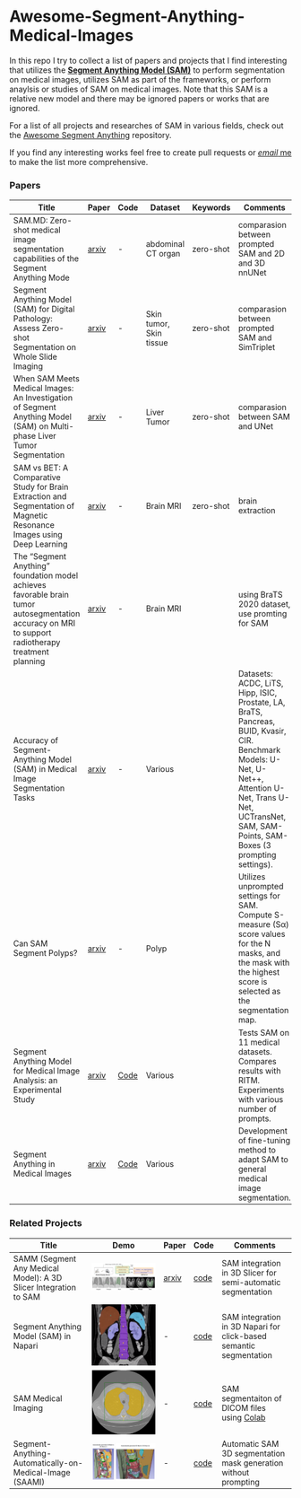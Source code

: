 # Awesome-Segment-Anything-Medical-Images

In this repo I try to collect a list of papers and projects that I find interesting that utilizes the **[Segment Anything Model (SAM)](https://github.com/facebookresearch/segment-anything)** to perform segmentation on medical images, utilizes SAM as part of the frameworks, or perform anaylsis or studies of SAM on medical images. Note that this SAM is a relative new model and there may be ignored papers or works that are ignored. 

For a list of all projects and researches of SAM in various fields, check out the [Awesome Segment Anything](https://github.com/Hedlen/awesome-segment-anything) repository.

If you find any interesting works feel free to create pull requests or [*email* me](mailto:knight16729438@gmail.com) to make the list more comprehensive.



### Papers 



| Title                  | Paper                  | Code                                                    | Dataset                                                         | Keywords | Comments                                                     |
| ---------------------- | ---------------------- |  ---------------------- | ------------------------------------------------------------ | ------------------------------------------------------------ | ------------------------------------------------------------ |
|SAM.MD: Zero-shot medical image segmentation capabilities of the Segment Anything Mode |  [arxiv](https://arxiv.org/pdf/2304.05396.pdf) | - | abdominal CT organ | zero-shot | comparasion between prompted SAM and 2D and 3D nnUNet |
| Segment Anything Model (SAM) for Digital Pathology: Assess Zero-shot Segmentation on Whole Slide Imaging |  [arxiv](https://arxiv.org/pdf/2304.04155.pdf) | - | Skin tumor, Skin tissue | zero-shot | comparasion between prompted SAM and SimTriplet 
| When SAM Meets Medical Images: An Investigation of Segment Anything Model (SAM) on Multi-phase Liver Tumor Segmentation |  [arxiv](https://arxiv.org/pdf/2304.08506v1.pdf) | - | Liver Tumor  | zero-shot | comparasion between SAM and UNet 
| SAM vs BET: A Comparative Study for Brain Extraction and Segmentation of Magnetic Resonance Images using Deep Learning |  [arxiv](https://arxiv.org/pdf/2304.04738.pdf) | - | Brain MRI  | zero-shot | brain extraction
|The “Segment Anything” foundation model achieves favorable brain tumor autosegmentation accuracy on MRI to support radiotherapy treatment planning |  [arxiv](https://arxiv.org/abs/2304.07875) | - | Brain MRI  |  | using BraTS 2020 dataset, use promting for SAM
|Accuracy of Segment-Anything Model (SAM) in Medical Image Segmentation Tasks |  [arxiv](https://arxiv.org/abs/2304.09324) | - | Various  |  | Datasets: ACDC, LiTS, Hipp, ISIC, Prostate, LA, BraTS, Pancreas, BUID, Kvasir, CIR. Benchmark Models: U-Net, U-Net++, Attention U-Net, Trans U-Net, UCTransNet, SAM, SAM-Points, SAM-Boxes (3 prompting settings).
|Can SAM Segment Polyps? |  [arxiv](https://arxiv.org/pdf/2304.07583.pdf) | - | Polyp  |  | Utilizes unprompted settings for SAM. Compute S-measure (Sα) score values for the N masks, and the mask with the highest score is selected as the segmentation map.
|Segment Anything Model for Medical Image Analysis: an Experimental Study |  [arxiv](https://arxiv.org/abs/2304.10517) | [Code](https://github.com/mazurowski-lab/segment-anything-medical) | Various  |  | Tests SAM on 11 medical datasets. Compares results with RITM. Experiments with various number of prompts.
|Segment Anything in Medical Images|  [arxiv](https://arxiv.org/abs/2304.12306) | [Code](https://github.com/bowang-lab/MedSAM) | Various  |  | Development of fine-tuning method to adapt SAM to general medical image segmentation.



### Related Projects

| Title                  | Demo                  | Paper |Code                                                    |                      Comments                                                     |
| ---------------------- | ---------------------- |  ---------------------- | ------------------------------------------------------------ | ------------------------------------------------------------ |
|SAMM (Segment Any Medical Model): A 3D Slicer Integration to SAM |![img](./images/proj_samm_01.png) | [arxiv](https://arxiv.org/pdf/2304.05622.pdf) | [code](https://github.com/bingogome/samm)  | SAM integration in 3D Slicer for semi-automatic segmentation
|Segment Anything Model (SAM) in Napari |![img](./images/proj_sam_napari_01.png) | - | [code](https://github.com/MIC-DKFZ/napari-sam) | SAM integration in 3D Napari for click-based semantic segmentation
|SAM Medical Imaging | ![img](./images/proj_samdicom_01.png) | - | [code](https://github.com/amine0110/SAM-Medical-Imaging) | SAM segmentaiton of DICOM files using [Colab](https://colab.research.google.com/drive/1slN4dnIHGrc_eiUXaa27lRUFNZ9TIwOX?usp=sharing)
|Segment-Anything-Automatically-on-Medical-Image (SAAMI) | ![img](./images/proj_saami_01.png) | - | [code](https://github.com/AxDante/SAAMI) | Automatic SAM 3D segmentation mask generation without prompting

